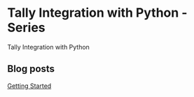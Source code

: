 # Tally Integration with Python - Series

Tally Integration with Python

## Blog posts

[Getting Started](https://blog.saivineeth.com/TallyConnector/Python-Tally-Integration_Getting-Started/)

